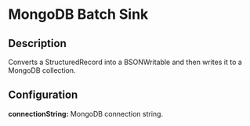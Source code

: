 # MongoDB Batch Sink

Description
-----------
Converts a StructuredRecord into a BSONWritable and then writes it to a MongoDB collection.

Configuration
-------------
**connectionString:** MongoDB connection string.